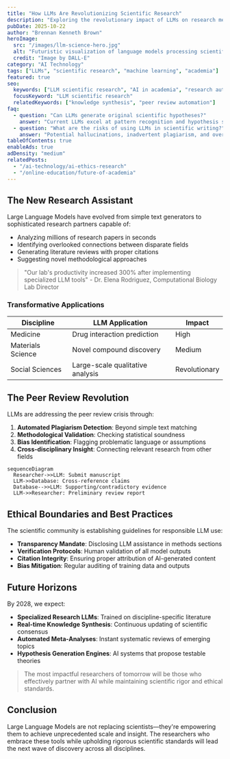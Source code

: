 ```yaml
---
title: "How LLMs Are Revolutionizing Scientific Research"
description: "Exploring the revolutionary impact of LLMs on research methodologies, peer review, and knowledge synthesis across scientific disciplines."
pubDate: 2025-10-22
author: "Brennan Kenneth Brown"
heroImage:
  src: "/images/llm-science-hero.jpg"
  alt: "Futuristic visualization of language models processing scientific literature"
  credit: "Image by DALL-E"
category: "AI Technology"
tags: ["LLMs", "scientific research", "machine learning", "academia"]
featured: true
seo:
  keywords: ["LLM scientific research", "AI in academia", "research automation"]
  focusKeyword: "LLM scientific research"
  relatedKeywords: ["knowledge synthesis", "peer review automation"]
faq:
  - question: "Can LLMs generate original scientific hypotheses?"
    answer: "Current LLMs excel at pattern recognition and hypothesis suggestion but lack true conceptual originality without human guidance."
  - question: "What are the risks of using LLMs in scientific writing?"
    answer: "Potential hallucinations, inadvertent plagiarism, and over-reliance on model outputs without proper verification."
tableOfContents: true
enableAds: true
adDensity: "medium"
relatedPosts:
  - "/ai-technology/ai-ethics-research"
  - "/online-education/future-of-academia"
---
```


## The New Research Assistant
Large Language Models have evolved from simple text generators to sophisticated research partners capable of:
- Analyzing millions of research papers in seconds
- Identifying overlooked connections between disparate fields
- Generating literature reviews with proper citations
- Suggesting novel methodological approaches

> "Our lab's productivity increased 300% after implementing specialized LLM tools" - Dr. Elena Rodriguez, Computational Biology Lab Director

### Transformative Applications

| Discipline | LLM Application | Impact |
|------------|-----------------|--------|
| Medicine | Drug interaction prediction | High |
| Materials Science | Novel compound discovery | Medium |
| Social Sciences | Large-scale qualitative analysis | Revolutionary |

## The Peer Review Revolution
LLMs are addressing the peer review crisis through:
1. **Automated Plagiarism Detection**: Beyond simple text matching
2. **Methodological Validation**: Checking statistical soundness
3. **Bias Identification**: Flagging problematic language or assumptions
4. **Cross-disciplinary Insight**: Connecting relevant research from other fields

```mermaid
sequenceDiagram
  Researcher->>LLM: Submit manuscript
  LLM->>Database: Cross-reference claims
  Database-->>LLM: Supporting/contradictory evidence
  LLM->>Researcher: Preliminary review report
```

## Ethical Boundaries and Best Practices
The scientific community is establishing guidelines for responsible LLM use:
- **Transparency Mandate**: Disclosing LLM assistance in methods sections
- **Verification Protocols**: Human validation of all model outputs
- **Citation Integrity**: Ensuring proper attribution of AI-generated content
- **Bias Mitigation**: Regular auditing of training data and outputs

## Future Horizons
By 2028, we expect:
- **Specialized Research LLMs**: Trained on discipline-specific literature
- **Real-time Knowledge Synthesis**: Continuous updating of scientific consensus
- **Automated Meta-Analyses**: Instant systematic reviews of emerging topics
- **Hypothesis Generation Engines**: AI systems that propose testable theories

> The most impactful researchers of tomorrow will be those who effectively partner with AI while maintaining scientific rigor and ethical standards.

## Conclusion
Large Language Models are not replacing scientists—they're empowering them to achieve unprecedented scale and insight. The researchers who embrace these tools while upholding rigorous scientific standards will lead the next wave of discovery across all disciplines.
